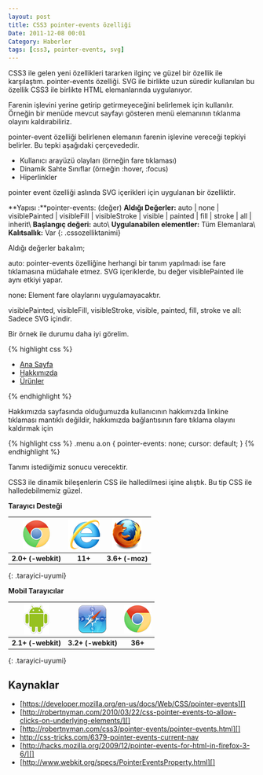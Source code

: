 ```yaml
---
layout: post
title: CSS3 pointer-events özelliği
Date: 2011-12-08 00:01
Category: Haberler
tags: [css3, pointer-events, svg]
---
```


CSS3 ile gelen yeni özellikleri tararken ilginç ve güzel bir özellik ile
karşılaştım. pointer-events özelliği. SVG ile birlikte uzun süredir
kullanılan bu özellik CSS3 ile birlikte HTML elemanlarında uygulanıyor.

Farenin işlevini yerine getirip getirmeyeceğini belirlemek için
kullanılır. Örneğin bir menüde mevcut sayfayı gösteren menü elemanının
tıklanma olayını kaldırabiliriz.

pointer-event özelliği belirlenen elemanın farenin işlevine vereceği
tepkiyi belirler. Bu tepki aşağıdaki çerçevededir.

-   Kullanıcı arayüzü olayları (örneğin fare tıklaması)
-   Dinamik Sahte Sınıflar (örneğin :hover, :focus)
-   Hiperlinkler

pointer event özelliği aslında SVG içerikleri için uygulanan bir
özelliktir.

**Yapısı :**pointer-events: (değer)
**Aldığı Değerler:** auto | none | visiblePainted | visibleFill | visibleStroke | visible | painted | fill | stroke | all | inherit\\
**Başlangıç değeri:** auto\\
**Uygulanabilen elementler:** Tüm Elemanlara\\
**Kalıtsallık:** Var
{: .cssozelliktanimi}

Aldığı değerler bakalım;

auto: pointer-events özelliğine herhangi bir tanım yapılmadı ise fare
tıklamasına müdahale etmez. SVG içeriklerde, bu değer visiblePainted ile
aynı etkiyi yapar.

none: Element fare olaylarını uygulamayacaktır.

visiblePainted, visibleFill, visibleStroke, visible, painted, fill,
stroke ve all: Sadece SVG içindir.

Bir örnek ile durumu daha iyi görelim.

{% highlight css %}
<ul class="menu">
	<li><a href="index.html">Ana Sayfa</a></li>
	<li><a href="hakkimizda.html" class=”on”>Hakkımızda</a></li>
	<li><a href="urunler.html">Ürünler</a></li>
</ul>
{% endhighlight %}

Hakkımızda sayfasında olduğumuzda kullanıcının hakkımızda linkine
tıklaması mantıklı değildir, hakkımızda bağlantısının fare tıklama
olayını kaldırmak için

{% highlight css %}
.menu a.on {
	pointer-events: none;
	cursor: default;
}
{% endhighlight %}

Tanımı istediğimiz sonucu verecektir.

CSS3 ile dinamik bileşenlerin CSS ile halledilmesi işine alıştık. Bu tip
CSS ile halledebilmemiz güzel.


**Tarayıcı Desteği**

|![Chrome][chrome]|![explorer][explorer]|![Firefox][firefox]|
|:-----------------:|:---------------:|:-------------------:|
|**2.0+ (-webkit)**|**11+**|**3.6+ (-moz)**|
{: .tarayici-uyumi}

**Mobil Tarayıcılar**

|![Android][android] | ![Mobil Safari][msafari] | ![Chrome][chrome] |
|:------------------------:|:----------------------:|:-------------------:|
|**2.1+ (-webkit)**|**3.2+ (-webkit)**|**36+**|
{: .tarayici-uyumi}


## Kaynaklar

-   [https://developer.mozilla.org/en-us/docs/Web/CSS/pointer-events][]
-   [http://robertnyman.com/2010/03/22/css-pointer-events-to-allow-clicks-on-underlying-elements/][]
-   [http://robertnyman.com/css3/pointer-events/pointer-events.html][]
-   http://css-tricks.com/6379-pointer-events-current-nav
-   [http://hacks.mozilla.org/2009/12/pointer-events-for-html-in-firefox-3-6/][]
-   [http://www.webkit.org/specs/PointerEventsProperty.html][]

  [https://developer.mozilla.org/en-us/docs/Web/CSS/pointer-events]: https://developer.mozilla.org/en-us/docs/Web/CSS/pointer-events
  [http://robertnyman.com/2010/03/22/css-pointer-events-to-allow-clicks-on-underlying-elements/]: http://robertnyman.com/2010/03/22/css-pointer-events-to-allow-clicks-on-underlying-elements/
  [http://robertnyman.com/css3/pointer-events/pointer-events.html]: http://robertnyman.com/css3/pointer-events/pointer-events.html
  [http://hacks.mozilla.org/2009/12/pointer-events-for-html-in-firefox-3-6/]: http://hacks.mozilla.org/2009/12/pointer-events-for-html-in-firefox-3-6/
  [http://www.webkit.org/specs/PointerEventsProperty.html]: http://www.webkit.org/specs/PointerEventsProperty.html

[firefox]: /images/ff.png
[chrome]: /images/ch.png
[explorer]: /images/ie.png
[msafari]:/images/sm.png
[android]:/images/an.png